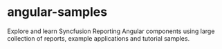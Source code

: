 # angular-samples
Explore and learn Syncfusion Reporting Angular components using large collection of reports, example applications and tutorial samples.
